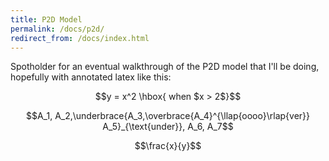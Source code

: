 ```yaml
---
title: P2D Model
permalink: /docs/p2d/
redirect_from: /docs/index.html
---
```


Spotholder for an eventual walkthrough of the P2D model that I'll be doing, hopefully with annotated latex like this:

$$y = x^2 \hbox{ when $x > 2$}$$

$$A_1, A_2,\underbrace{A_3,\overbrace{A_4}^{\llap{oooo}\rlap{ver}} A_5}_{\text{under}}, A_6, A_7$$

$$\frac{x}{y}$$
